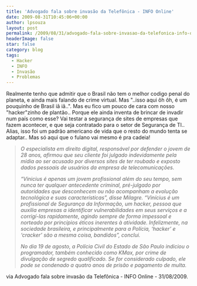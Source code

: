 ```yaml
---
title: 'Advogado fala sobre invasão da Telefônica - INFO Online'
date: 2009-08-31T10:45:06+00:00
author: lpsouza
layout: post
permalink: /2009/08/31/advogado-fala-sobre-invasao-da-telefonica-info-online/
headerImage: false
star: false
category: blog
tags:
  - Hacker
  - INFO
  - Invasão
  - Problemas
---
```

Realmente tenho que admitir que o Brasil não tem o melhor codigo penal do planeta, e ainda mais falando de crime virtual. Mas "..isso aqui ôh ôh, é um pouquinho de Brasil iâ iâ..". Mas eu fico um pouco de cara com nosso "hacker"zinho de plantão.. Porque ele ainda inventa de brincar de invadir num país como esse? Vai testar a segurança de sites de empresas que fazem acontecer, e que seja contratado para o setor de Segurança de TI.. Alias, isso foi um padrão americano de vida que o resto do mundo tenta se adaptar.. Mas só aqui que o fulano vai mesmo é pra cadeia!

> _O especialista em direito digital, responsável por defender o jovem de 28 anos, afirmou que seu cliente foi julgado indevidamente pela mídia ao ser acusado por diversos sites de ter roubado e exposto dados pessoais de usuários da empresa de telecomunicações._
> 
> _“Vinicius é apenas um jovem profissional além do seu tempo, sem nunca ter qualquer antecedente criminal, pré-julgado por autoridades que desconhecem ou não acompanham a evolução tecnológica e suas características”, disse Milagre. “Vinícius é um profissional de Segurança da Informação, um hacker, pessoa que auxilia empresas a identificar vulnerabilidades em seus serviços e a corrigí-las rapidamente, agindo sempre de forma impessoal e norteado por princípios éticos inerentes à atividade. Infelizmente, na sociedade brasileira, e principalmente para a Polícia, ‘hacker’ e ‘cracker’ são a mesma coisa, bandidos”, conclui._
> 
> _No dia 19 de agosto, a Polícia Civil do Estado de São Paulo indiciou o programador, também conhecido como KMax, por crime de divulgação de segredo qualificado. Se for considerado culpado, ele pode se condenado a quatro anos de prisão e pagamento de multa._

via Advogado fala sobre invasão da Telefônica - INFO Online - 31/08/2009.
